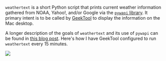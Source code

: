 `weathertext` is a short Python script that prints current weather information gathered from NOAA, Yahoo!, and/or Google via the [`pywapi` library][1]. It primary intent is to be called by [GeekTool][2] to display the information on the Mac desktop.

A longer description of the goals of `weathertext` and its use of `pywapi` can be found in [this blog post][3]. Here's how I have GeekTool configured to run `weathertext` every 15 minutes.

<img class="ss" src="http://www.leancrew.com/all-this/images/geektool-weathertext-controlpanel.png" />

[1]: http://code.google.com/p/python-weather-api/
[2]: http://projects.tynsoe.org/en/geektool/
[3]: http://www.leancrew.com/all-this/2009/06/new-weather-script-for-geektool/